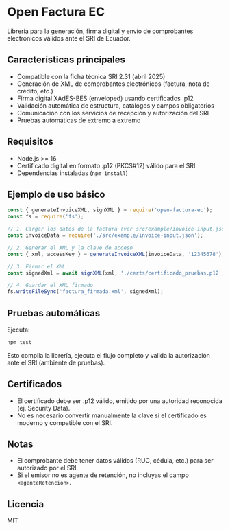 # Open Factura EC

Librería para la generación, firma digital y envío de comprobantes electrónicos válidos ante el SRI de Ecuador.

## Características principales
- Compatible con la ficha técnica SRI 2.31 (abril 2025)
- Generación de XML de comprobantes electrónicos (factura, nota de crédito, etc.)
- Firma digital XAdES-BES (enveloped) usando certificados .p12
- Validación automática de estructura, catálogos y campos obligatorios
- Comunicación con los servicios de recepción y autorización del SRI
- Pruebas automáticas de extremo a extremo

## Requisitos
- Node.js >= 16
- Certificado digital en formato .p12 (PKCS#12) válido para el SRI
- Dependencias instaladas (`npm install`)

## Ejemplo de uso básico
```js
const { generateInvoiceXML, signXML } = require('open-factura-ec');
const fs = require('fs');

// 1. Cargar los datos de la factura (ver src/example/invoice-input.json)
const invoiceData = require('./src/example/invoice-input.json');

// 2. Generar el XML y la clave de acceso
const { xml, accessKey } = generateInvoiceXML(invoiceData, '12345678');

// 3. Firmar el XML
const signedXml = await signXML(xml, './certs/certificado_pruebas.p12', 'tu_contraseña');

// 4. Guardar el XML firmado
fs.writeFileSync('factura_firmada.xml', signedXml);
```

## Pruebas automáticas
Ejecuta:
```sh
npm test
```
Esto compila la librería, ejecuta el flujo completo y valida la autorización ante el SRI (ambiente de pruebas).

## Certificados
- El certificado debe ser .p12 válido, emitido por una autoridad reconocida (ej. Security Data).
- No es necesario convertir manualmente la clave si el certificado es moderno y compatible con el SRI.

## Notas
- El comprobante debe tener datos válidos (RUC, cédula, etc.) para ser autorizado por el SRI.
- Si el emisor no es agente de retención, no incluyas el campo `<agenteRetencion>`.

## Licencia
MIT
